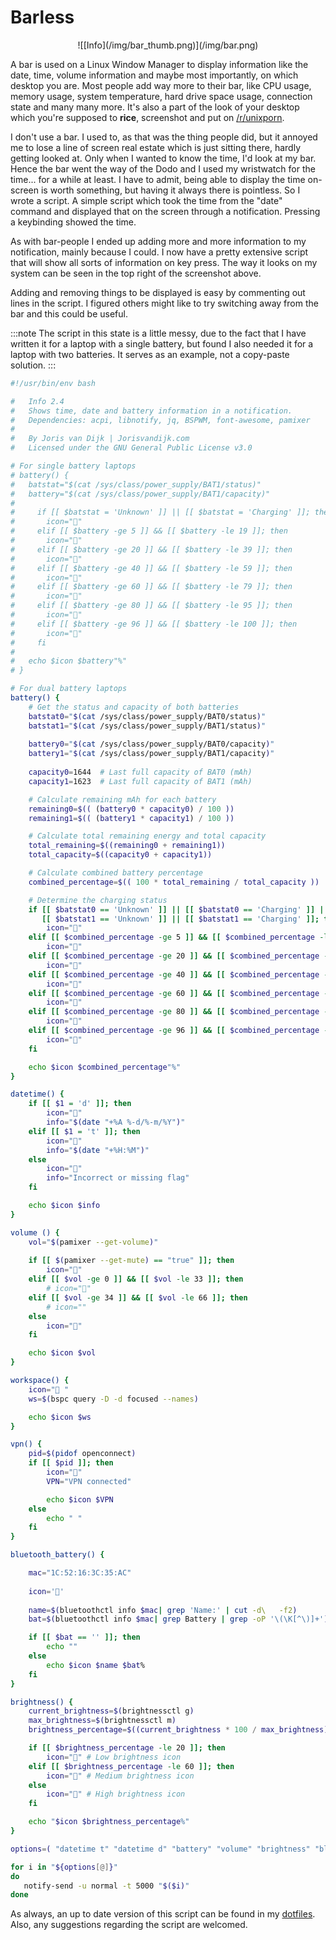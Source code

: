# Barless
<center>
![[Info](/img/bar_thumb.png)](/img/bar.png)
</center>

A bar is used on a Linux Window Manager to display information like the date, time, volume information and maybe most importantly, on which desktop you are. Most people add way more to their bar, like CPU usage, memory usage, system temperature, hard drive space usage, connection state and many many more. It's also a part of the look of your desktop which you're supposed to **rice**, screenshot and put on [/r/unixporn](https://www.reddit.com/r/unixporn/). 

I don't use a bar. I used to, as that was the thing people did, but it annoyed me to lose a line of screen real estate which is just sitting there, hardly getting looked at. Only when I wanted to know the time, I'd look at my bar. Hence the bar went the way of the Dodo and I used my wristwatch for the time... for a while at least. I have to admit, being able to display the time on-screen is worth something, but having it always there is pointless. So I wrote a script. A simple script which took the time from the "date" command and displayed that on the screen through a notification. Pressing a keybinding showed the time.

As with bar-people I ended up adding more and more information to my notification, mainly because I could. I now have a pretty extensive script that will show all sorts of information on key press. The way it looks on my system can be seen in the top right of the screenshot above. 

Adding and removing things to be displayed is easy by commenting out lines in the script. I figured others might like to try switching away from the bar and this could be useful.

:::note
The script in this state is a little messy, due to the fact that I have written it for a laptop with a single battery, but found I also needed it for a laptop with two batteries. It serves as an example, not a copy-paste solution.
:::

```bash
#!/usr/bin/env bash

#	Info 2.4
#	Shows time, date and battery information in a notification.
#	Dependencies: acpi, libnotify, jq, BSPWM, font-awesome, pamixer
#
#	By Joris van Dijk | Jorisvandijk.com 
#	Licensed under the GNU General Public License v3.0

# For single battery laptops
# battery() {
# 	batstat="$(cat /sys/class/power_supply/BAT1/status)"
# 	battery="$(cat /sys/class/power_supply/BAT1/capacity)"
# 	
#     if [[ $batstat = 'Unknown' ]] || [[ $batstat = 'Charging' ]]; then
#     	icon=""
#     elif [[ $battery -ge 5 ]] && [[ $battery -le 19 ]]; then
#     	icon=""
#     elif [[ $battery -ge 20 ]] && [[ $battery -le 39 ]]; then
#     	icon=""
#     elif [[ $battery -ge 40 ]] && [[ $battery -le 59 ]]; then
#     	icon=""
#     elif [[ $battery -ge 60 ]] && [[ $battery -le 79 ]]; then
#     	icon=""
#     elif [[ $battery -ge 80 ]] && [[ $battery -le 95 ]]; then
#     	icon=""
#     elif [[ $battery -ge 96 ]] && [[ $battery -le 100 ]]; then
#     	icon=""
#     fi
# 
# 	echo $icon $battery"%"
# }

# For dual battery laptops
battery() {
    # Get the status and capacity of both batteries
    batstat0="$(cat /sys/class/power_supply/BAT0/status)"
    batstat1="$(cat /sys/class/power_supply/BAT1/status)"
    
    battery0="$(cat /sys/class/power_supply/BAT0/capacity)"
    battery1="$(cat /sys/class/power_supply/BAT1/capacity)"
    
    capacity0=1644  # Last full capacity of BAT0 (mAh)
    capacity1=1623  # Last full capacity of BAT1 (mAh)

    # Calculate remaining mAh for each battery
    remaining0=$(( (battery0 * capacity0) / 100 ))
    remaining1=$(( (battery1 * capacity1) / 100 ))

    # Calculate total remaining energy and total capacity
    total_remaining=$((remaining0 + remaining1))
    total_capacity=$((capacity0 + capacity1))

    # Calculate combined battery percentage
    combined_percentage=$(( 100 * total_remaining / total_capacity ))

    # Determine the charging status
    if [[ $batstat0 == 'Unknown' ]] || [[ $batstat0 == 'Charging' ]] || \
       [[ $batstat1 == 'Unknown' ]] || [[ $batstat1 == 'Charging' ]]; then
        icon=""
    elif [[ $combined_percentage -ge 5 ]] && [[ $combined_percentage -le 19 ]]; then
        icon=""
    elif [[ $combined_percentage -ge 20 ]] && [[ $combined_percentage -le 39 ]]; then
        icon=""
    elif [[ $combined_percentage -ge 40 ]] && [[ $combined_percentage -le 59 ]]; then
        icon=""
    elif [[ $combined_percentage -ge 60 ]] && [[ $combined_percentage -le 79 ]]; then
        icon=""
    elif [[ $combined_percentage -ge 80 ]] && [[ $combined_percentage -le 95 ]]; then
        icon=""
    elif [[ $combined_percentage -ge 96 ]] && [[ $combined_percentage -le 100 ]]; then
        icon=""
    fi

    echo $icon $combined_percentage"%"
}

datetime() {
	if [[ $1 = 'd' ]]; then
		icon=""
		info="$(date "+%A %-d/%-m/%Y")"
	elif [[ $1 = 't' ]]; then
		icon=""
		info="$(date "+%H:%M")"
	else
		icon=""
		info="Incorrect or missing flag"
	fi

	echo $icon $info	
}

volume () {
	vol="$(pamixer --get-volume)"
	
	if [[ $(pamixer --get-mute) == "true" ]]; then
		icon=""
	elif [[ $vol -ge 0 ]] && [[ $vol -le 33 ]]; then
	    # icon=""
	elif [[ $vol -ge 34 ]] && [[ $vol -le 66 ]]; then
	    # icon=""
	else
		icon=""
	fi

	echo $icon $vol
}

workspace() {
	icon=" "
	ws=$(bspc query -D -d focused --names)

	echo $icon $ws
}

vpn() {
	pid=$(pidof openconnect)
	if [[ $pid ]]; then 
		icon=""
		VPN="VPN connected"

		echo $icon $VPN
	else 
		echo " "
	fi	
}

bluetooth_battery() {

	mac="1C:52:16:3C:35:AC"
	
	icon=''
	
	name=$(bluetoothctl info $mac| grep 'Name:' | cut -d\   -f2)
	bat=$(bluetoothctl info $mac| grep Battery | grep -oP '\(\K[^\)]+')

	if [[ $bat == '' ]]; then
		echo ""
	else	
		echo $icon $name $bat%
	fi
}

brightness() {
    current_brightness=$(brightnessctl g)
    max_brightness=$(brightnessctl m)
    brightness_percentage=$((current_brightness * 100 / max_brightness))

    if [[ $brightness_percentage -le 20 ]]; then
        icon="" # Low brightness icon
    elif [[ $brightness_percentage -le 60 ]]; then
        icon="" # Medium brightness icon
    else
        icon="" # High brightness icon
    fi

    echo "$icon $brightness_percentage%"
}

options=( "datetime t" "datetime d" "battery" "volume" "brightness" "bluetooth_battery" "workspace")

for i in "${options[@]}"
do
   notify-send -u normal -t 5000 "$($i)"
done

```

As always, an up to date version of this script can be found in my [dotfiles](/docs/intro.md#dotfiles). Also, any suggestions regarding the script are welcomed.
